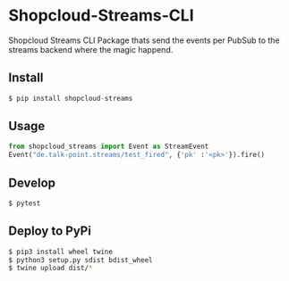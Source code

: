 # Shopcloud-Streams-CLI

Shopcloud Streams CLI Package thats send the events per PubSub to the 
streams backend where the magic happend.

## Install

```py
$ pip install shopcloud-streams
````

## Usage

```py
from shopcloud_streams import Event as StreamEvent
Event("de.talk-point.streams/test_fired", {'pk' :'<pk>'}).fire()
```

## Develop

```sh
$ pytest
```

## Deploy to PyPi

```sh
$ pip3 install wheel twine
$ python3 setup.py sdist bdist_wheel
$ twine upload dist/*
```
